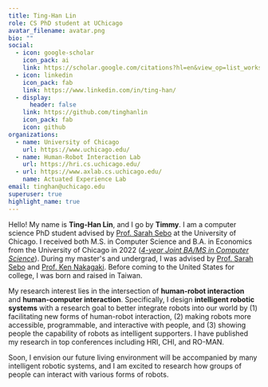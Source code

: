 ```yaml
---
title: Ting-Han Lin
role: CS PhD student at UChicago
avatar_filename: avatar.png
bio: ""
social:
  - icon: google-scholar
    icon_pack: ai
    link: https://scholar.google.com/citations?hl=en&view_op=list_works&authuser=1&gmla=AH70aAWwIx_iRht1dZVA4M0WeaS2qxM5zv6CyQb9Va1zN3nHToYDhb3_LylNHJwYsxFDuA9ZqtUb0owE500uhg&user=Fmvh74YAAAAJ
  - icon: linkedin
    icon_pack: fab
    link: https://www.linkedin.com/in/ting-han/
  - display:
      header: false
    link: https://github.com/tinghanlin
    icon_pack: fab
    icon: github
organizations:
  - name: University of Chicago
    url: https://www.uchicago.edu/
  - name: Human-Robot Interaction Lab
    url: https://hri.cs.uchicago.edu/
  - url: https://www.axlab.cs.uchicago.edu/
    name: Actuated Experience Lab
email: tinghan@uchicago.edu
superuser: true
highlight_name: true
---
```

Hello! My name is **Ting-Han Lin**, and I go by **Timmy**. I am a computer science PhD student advised by [Prof. Sarah Sebo](https://sarahsebo.com/) at the University of Chicago. I received both M.S. in Computer Science and B.A. in Economics from the University of Chicago in 2022 (*[4-year Joint BA/MS in Computer Science](http://collegecatalog.uchicago.edu/thecollege/jointdegreecomsci/)*). During my master's and undergrad, I was advised by [Prof. Sarah Sebo](https://sarahsebo.com/) and [Prof. Ken Nakagaki](https://www.ken-nakagaki.com/). Before coming to the United States for college, I was born and raised in Taiwan.

My research interest lies in the intersection of **human-robot interaction** and **human-computer interaction**. Specifically, I design **intelligent robotic systems** with a research goal to better integrate robots into our world by (1) facilitating new forms of human-robot interaction, (2) making robots more accessible, programmable, and interactive with people, and (3) showing people the capability of robots as intelligent supporters. I have published my research in top conferences including HRI, CHI, and RO-MAN.

Soon, I envision our future living environment will be accompanied by many intelligent robotic systems, and I am excited to research how groups of people can interact with various forms of robots.